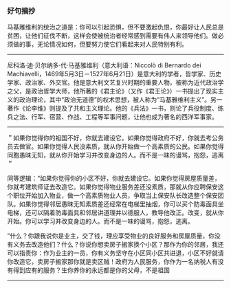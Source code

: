 ### 好句摘抄
马基雅维利的统治之道是：你可以引起恐惧，但不要激起仇恨，你最好让人民总是贫困，让他们征伐不断，这样会使被统治者经常感到需要有伟人来领导他们。做必须做的事，无论情况如何，但要努力使它们看起来对人民特别有利。

---

尼科洛·迪·贝尔纳多·代·马基雅维利（意大利语：Niccolò di Bernardo dei Machiavelli，1469年5月3日－1527年6月21日）是意大利的学者，哲学家、历史学家、政治家、外交官。他是意大利文艺复兴时期的重要人物，被称为近代政治学之父，是政治哲学大师，他所著的《君主论》（又作《君王论》）一书提出了现实主义的政治理论，其中“政治无道德”的权术思想，被人称为“马基雅维利主义”。另一著作《论李维》则提及了共和主义理论。他的《兵法》一书，则论了兵役制度、练兵之法、行军、宿营、作战、工程等军事问题，让他也成为著名的西洋军事家。

---

＂如果你觉得你的祖国不好，你就去建设它。如果你觉得政府不好，你就去考公务员去做官。如果你觉得人民没素质，就从你开始做一个高素质的公民。如果你觉得同胞愚昧无知，就从你开始学习并改变身边的人。而不是一昧的谩骂，抱怨，逃离＂

同等逻辑：“如果你觉得你的小区不好，你就去建设它。如果你觉得房屋质量差，你就考建筑师证去改造它。如果你觉得物业服务差还没素质，那就从你应聘保安这个职位开始加入物业，做一个高素质物业人员，争取当上保安队长改造整个保安团队。如果你觉得邻居愚昧无知素质差还经常在电梯里抽烟，你可以买个防毒面具坐电梯，还可以隔着防毒面具和邻居讲道理并以德服人，教导他改正。改变，就从你开始。你可以学习并改变身边的人。而不是一味的谩骂，抱怨，逃离。

”什么？你跟我说你是业主，交了钱，理应享受物业的良好服务和房屋质量，你没有义务去改造他们？什么？你说你想卖房子搬家换个小区？那作为你的邻居，我还可以指责你：作为业主的一员，你有义务坚守在小区同小区共进退，小区不好就请你改造它，卖房子搬家那你就是卖区贼！政府为人民服务，你作为一名纳税人有没有得到应有的服务？生你养你的永远都是你的父母，不是祖国

---
